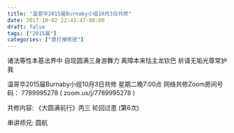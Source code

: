 ```yaml
---
title: "温哥华2015届Burnaby小组10月3日共修"
date: 2017-10-02 22:43:47-08:00
draft: false
tags: ["2015届"]
categories: ["慧灯禅修班"]
---
```

诸法等性本基法界中 自现圆满三身游舞力
离障本来怙主龙钦巴 祈请无垢光尊常护我

温哥华2015届Burnaby小组10月3日共修
星期二晚7:00点
网络共修Zoom房间号码： 7789995278 ( zoom.us/j/7789995278 )

共修内容:
《大圆满前行》丙三 轮回过患 (第6次)

串讲师兄: 圆航

